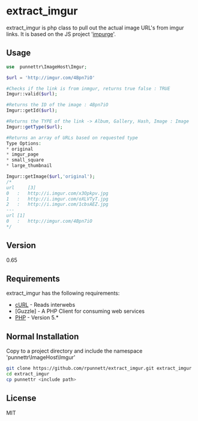 extract_imgur
=========

extract_imgur is php class to pull out the actual image URL's from imgur links. It is based on the JS project '[impurge]'.


Usage
----
```php
use  punnettr\ImageHost\Imgur;

$url = 'http://imgur.com/4Bpn7iO'

#Checks if the link is from inmgur, returns true false : TRUE
Imgur::valid($url); 

#Returns the ID of the image : 4Bpn7iO
Imgur::getId($url); 

#Returns the TYPE of the link -> Album, Gallery, Hash, Image : Image
Imgur::getType($url); 

#Returns an array of URLs based on requested type
Type Options:
* original
* imgur_page
* small_square
* large_thumbnail

Imgur::getImage($url,'original');
/*
url		[3]
0   :   http://i.imgur.com/x3Opkpv.jpg
1   :   http://i.imgur.com/oXLVTyT.jpg
2   :	http://i.imgur.com/1cbsAEZ.jpg
---
url [1]
0   :	http://imgur.com/4Bpn7iO
*/
```

Version
----

0.65

Requirements
-----------

extract_imgur has the following requirements:

* [cURL] - Reads interwebs
* [Guzzle] - A PHP Client for consuming web services
* [PHP] - Version 5.*


Normal Installation
--------------
Copy to a project directory and include the namespace 'punnettr\ImageHost\Imgur'

```sh
git clone https://github.com/rpunnett/extract_imgur.git extract_imgur
cd extract_imgur
cp punnettr <include path>
```


License
----

MIT



[robert punnett]:https://github.com/rpunnett
[cURL]:http://curl.haxx.se/
[PHP]:http://php.net/
[impurge]:https://github.com/hortinstein/impurge

